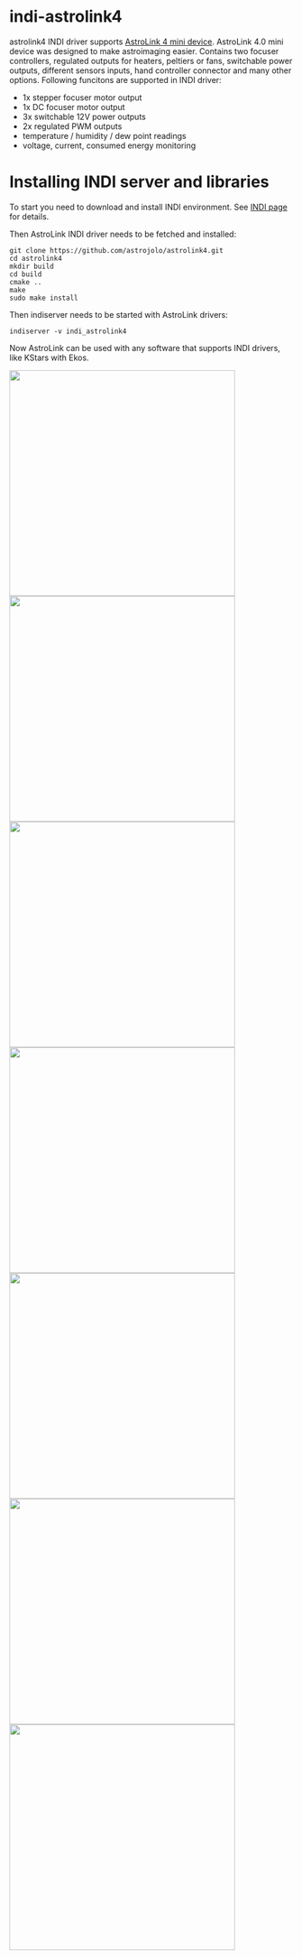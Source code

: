 # indi-astrolink4
astrolink4 INDI driver supports [AstroLink 4 mini device](https://astrojolo.com/astrolink-4-0-mini/). AstroLink 4.0 mini device was designed to make astroimaging easier. Contains two focuser controllers, regulated outputs for heaters, peltiers or fans, switchable power outputs, different sensors inputs, hand controller connector and many other options. Following funcitons are supported in INDI driver:
- 1x stepper focuser motor output
- 1x DC focuser motor output
- 3x switchable 12V power outputs
- 2x regulated PWM outputs
- temperature / humidity / dew point readings
- voltage, current, consumed energy monitoring

# Installing INDI server and libraries
To start you need to download and install INDI environment. See [INDI page](http://indilib.org/download.html) for details. 

Then AstroLink INDI driver needs to be fetched and installed:

```
git clone https://github.com/astrojolo/astrolink4.git
cd astrolink4
mkdir build
cd build
cmake ..
make
sudo make install
```

Then indiserver needs to be started with AstroLink drivers:

```
indiserver -v indi_astrolink4
```

Now AstroLink can be used with any software that supports INDI drivers, like KStars with Ekos.

<a href="https://astrojolo.com/wp-content/uploads/2020/04/astrolink-indi-connection.png"><img src="https://astrojolo.com/wp-content/uploads/2020/04/astrolink-indi-connection.png" width="400" ></a><a href="https://astrojolo.com/wp-content/uploads/2020/04/astrolink-indi-options.png"><img src="https://astrojolo.com/wp-content/uploads/2020/04/astrolink-indi-options.png" width="400" ></a>
<br />
<a href="https://astrojolo.com/wp-content/uploads/2019/10/astrolink-indi-focuser.jpg"><img src="https://astrojolo.com/wp-content/uploads/2019/10/astrolink-indi-focuser.jpg" width="400" ></a><a href="https://astrojolo.com/wp-content/uploads/2020/04/astrolink-indi-environment.png"><img src="https://astrojolo.com/wp-content/uploads/2020/04/astrolink-indi-environment.png" width="400" ></a>
<br />
<a href="https://astrojolo.com/wp-content/uploads/2019/10/astrolink-indi-power.jpg"><img src="https://astrojolo.com/wp-content/uploads/2019/10/astrolink-indi-power.jpg" width="400" ></a><a href="https://astrojolo.com/wp-content/uploads/2019/10/astrolink-indi-settings.jpg"><img src="https://astrojolo.com/wp-content/uploads/2019/10/astrolink-indi-settings.jpg" width="400" ></a>
<br />
<a href="https://astrojolo.com/wp-content/uploads/2020/04/astrolink-indi-dcfocuser.png"><img src="https://astrojolo.com/wp-content/uploads/2020/04/astrolink-indi-dcfocuser.png" width="400" ></a>
